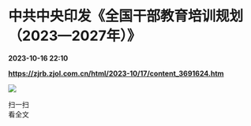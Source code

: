 # 中共中央印发《全国干部教育培训规划（2023—2027年）》

**2023-10-16 22:10**

**https://zjrb.zjol.com.cn/html/2023-10/17/content_3691624.htm**

![](https://zjrb.zjol.com.cn/images/2023-10/17/zjrb2023101700004v03b002.jpg)

扫一扫  
看全文